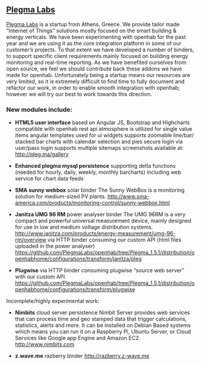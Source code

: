 ## [Plegma Labs](http://pleg.ma)
[Plegma Labs](http://pleg.ma) is a startup from Athens, Greece. We provide tailor made “Internet of Things” solutions mostly focused on the smart building & energy verticals. We have been experimenting with openhab for the past year and we are using it as the core integration platform in some of our customer’s projects. To that extent we have developed a number of binders, to support specific client requirements mainly focused on building energy monitoring and real-time reporting. As we have benefited ourselves from open source, we feel we should contribute back these addons we have made for openhab. Unfortunately being a startup means our resources are very limited, so it is extremely difficult to find time to fully document and refactor our work, in order to enable smooth integration with openhab; however we will try our best to work towards this direction.

### New modules include:

- **HTML5 user interface** based on Angular JS, Bootstrap and Highcharts
compatible with openhab rest api
  atmosphere is utilized for single value items
  angular templates used for ui widgets
  supports zoomable line/bar/ stacked bar charts with calendar selection and pies
  secure login via user/pass login
  supports multiple sitemaps
  screenshots available at: http://pleg.ma/gallery

- **Enhanced plegma mysql persistence** supporting delta functions (needed for hourly, daily, weekly, monthly barcharts) including web service for chart data feeds

- **SMA sunny webbox** solar binder
The Sunny WebBox is a monitoring solution for medium-sized PV plants.
  http://www.sma-america.com/products/monitoring-control/sunny-webbox.html


- **Janitza UMG 96 RM** power analyser binder
The UMG 96RM is a very compact and powerful universal measurement device, mainly designed for use in low and medium voltage distribution systems. http://www.janitza.com/products/energy-measurement/umg-96-rm/overview
via HTTP binder consuming our custom API (html files uploaded in the power analyser)
  https://github.com/PlegmaLabs/openhab/tree/Plegma_1.5.1/distribution/openhabhome/configurations/transform/janitza/pleg

- **Plugwise** 
via HTTP binder consuming plugwise “source web server” with our custom API 
  https://github.com/PlegmaLabs/openhab/tree/Plegma_1.5.1/distribution/openhabhome/configurations/transform/plugwise

Incomplete/highly experimental work:
- **Nimbits** cloud server persistence 
Nimbit Server provides web services that can process time and geo stamped data that trigger calculations, statistics, alerts and more. It can be installed on Debian Based systems which means you can run it on a Raspberry Pi, Ubuntu Server, or Cloud Services like Google app Engine and Amazon EC2.
http://www.nimbits.com


- **z.wave.me** razberry binder
http://razberry.z-wave.me

